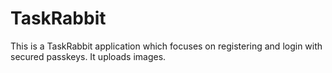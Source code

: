 # TaskRabbit
This is a TaskRabbit application which focuses on registering and login with secured passkeys. It uploads images.
